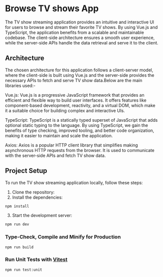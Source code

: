 # Browse TV shows App

The TV show streaming application provides an intuitive and interactive UI for users to browse and stream their favorite TV shows. By using Vue.js and TypeScript, the application benefits from a scalable and maintainable codebase. The client-side architecture ensures a smooth user experience, while the server-side APIs handle the data retrieval and serve it to the client.

## Architecture
The chosen architecture for this application follows a client-server model, where the client-side is built using Vue.js and the server-side provides the necessary APIs to fetch and serve TV show data.Below are the main libraries used:-

Vue.js: Vue.js is a progressive JavaScript framework that provides an efficient and flexible way to build user interfaces. It offers features like component-based development, reactivity, and a virtual DOM, which make it a suitable choice for building complex and interactive UIs.

TypeScript: TypeScript is a statically typed superset of JavaScript that adds optional static typing to the language. By using TypeScript, we gain the benefits of type checking, improved tooling, and better code organization, making it easier to maintain and scale the application.

Axios: Axios is a popular HTTP client library that simplifies making asynchronous HTTP requests from the browser. It is used to communicate with the server-side APIs and fetch TV show data.

## Project Setup
To run the TV show streaming application locally, follow these steps:
1. Clone the repository:
2. Install the dependencies:
```sh
npm install
```
3. Start the development server:
```sh
npm run dev
```

### Type-Check, Compile and Minify for Production

```sh
npm run build
```

### Run Unit Tests with [Vitest](https://vitest.dev/)

```sh
npm run test:unit
```

